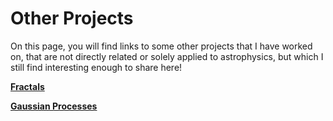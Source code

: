 # Other Projects

On this page, you will find links to some other projects that I have worked on, that are not directly related or solely applied to astrophysics, but which I still find interesting enough to share here!


[**Fractals**](https://hematthi.github.io/other_projects/fractals.html)

[**Gaussian Processes**](https://hematthi.github.io/other_projects/gaussian_processes.html)
